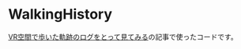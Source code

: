# WalkingHistory
 
[VR空間で歩いた軌跡のログをとって見てみる](https://cnaan.hatenablog.com/entry/2021/12/10/070000)の記事で使ったコードです。
